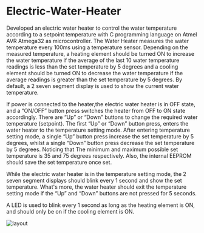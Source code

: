 # Electric-Water-Heater

Developed an electric water heater to control the water temperature according to a setpoint temperature with C programming language on Atmel AVR Atmega32 as microcontroller. The Water Heater measures the water temperature every 100ms using a temperature sensor. Depending on the measured temperature, a heating element should be turned ON to increase the water temperature if the average of the last 10 water temperature readings is less than the set temperature by 5 degrees and a cooling element should be turned ON to decrease the water temperature if the average readings is greater than the set temperature by 5 degrees. By default, a 2 seven segment display is used to show the current water temperature.

If power is connected to the heater,the electric water heater is in OFF state, and a “ON/OFF” button press switches the heater from OFF to ON state accordingly. There are “Up” or “Down” buttons to change the required water temperature (setpoint). The first “Up” or “Down” button press, enters the water heater to the temperature setting mode. 
After entering temperature setting mode, a single “Up” button press increase the set temperature by 5 degrees, whilst a single “Down” button press decrease the set temperature by 5 degrees. Noticing that The minimum and maximum possible set temperature is 35 and 75 degrees respectively. Also, the internal EEPROM should save the set temperature once set.

While the electric water heater is in the temperature setting mode, the 2 seven segment displays should blink every 1 second and show the set temperature. What's more, the water heater should exit the temperature setting mode if the “Up” and “Down” buttons are not pressed for 5 seconds.

A LED is used to blink every 1 second as long as the heating element is ON, and should only be on if the cooling element is ON.


![layout](https://user-images.githubusercontent.com/109050863/211896004-7d99e725-b7ab-483c-bb0a-5fa6934c8d75.PNG)
